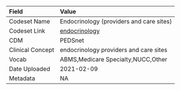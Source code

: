 |Field            |Value                                    |
|:----------------|:----------------------------------------|
|Codeset Name     |Endocrinology (providers and care sites) |
|Codeset Link     |[endocrinology](https://github.com/PEDSnet/Variable-Dictionary/blob/main/visit/endocrinology.csv)|
|CDM              |PEDSnet                                  |
|Clinical Concept |endocrinology providers and care sites   |
|Vocab            |ABMS,Medicare Specialty,NUCC,Other       |
|Date Uploaded    |2021-02-09                               |
|Metadata         |NA                                       |
